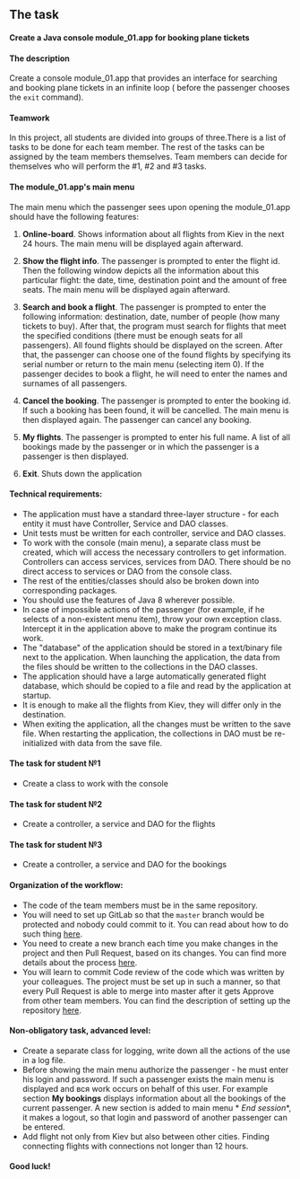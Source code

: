 ## The task

#### Create a Java console module_01.app for booking plane tickets

#### The description

Create a console module_01.app that provides an interface for searching and booking plane tickets in an infinite loop (
before the passenger chooses the `exit` command).

#### Teamwork

In this project, all students are divided into groups of three.There is a list of tasks to be done for each team member.
The rest of the tasks can be assigned by the team members themselves. Team members can decide for themselves who will
perform the #1, #2 and #3 tasks.

#### The module_01.app's main menu

The main menu which the passenger sees upon opening the module_01.app should have the following features:

1. **Online-board**. Shows information about all flights from Kiev in the next 24 hours. The main menu will be displayed
   again afterward.

2. **Show the flight info**. The passenger is prompted to enter the flight id. Then the following window depicts all the
   information about this particular flight: the date, time, destination point and the amount of free seats. The main
   menu will be displayed again afterward.

3. **Search and book a flight**. The passenger is prompted to enter the following information: destination, date, number
   of people (how many tickets to buy). After that, the program must search for flights that meet the specified
   conditions (there must be enough seats for all passengers). All found flights should be displayed on the screen.
   After that, the passenger can choose one of the found flights by specifying its serial number or return to the main
   menu (selecting item 0). If the passenger decides to book a flight, he will need to enter the names and surnames of
   all passengers.

4. **Cancel the booking**. The passenger is prompted to enter the booking id. If such a booking has been found, it will
   be cancelled. The main menu is then displayed again. The passenger can cancel any booking.

5. **My flights**. The passenger is prompted to enter his full name. A list of all bookings made by the passenger or in
   which the passenger is a passenger is then displayed.

6. **Exit**. Shuts down the application

#### Technical requirements:

- The application must have a standard three-layer structure - for each entity it must have Controller, Service and DAO
  classes.
- Unit tests must be written for each controller, service and DAO classes.
- To work with the console (main menu), a separate class must be created, which will access the necessary controllers to
  get information. Controllers can access services, services from DAO. There should be no direct access to services or
  DAO from the console class.
- The rest of the entities/classes should also be broken down into corresponding packages.
- You should use the features of Java 8 wherever possible.
- In case of impossible actions of the passenger (for example, if he selects of a non-existent menu item), throw your
  own exception class. Intercept it in the application above to make the program continue its work.
- The "database" of the application should be stored in a text/binary file next to the application. When launching the
  application, the data from the files should be written to the collections in the DAO classes.
- The application should have a large automatically generated flight database, which should be copied to a file and read
  by the application at startup.
- It is enough to make all the flights from Kiev, they will differ only in the destination.
- When exiting the application, all the changes must be written to the save file. When restarting the application, the
  collections in DAO must be re-initialized with data from the save file.

#### The task for student №1

- Create a class to work with the console

#### The task for student №2

- Create a controller, a service and DAO for the flights

#### The task for student №3

- Create a controller, a service and DAO for the bookings

#### Organization of the workflow:

- The code of the team members must be in the same repository.
- You will need to set up GitLab so that the `master` branch would be protected and nobody could commit to it. You can
  read about how to do such
  thing [here](https://help.github.com/en/enterprise/2.16/admin/developer-workflow/configuring-protected-branches-and-required-status-checks).
- You need to create a new branch each time you make changes in the project and then Pull Request, based on its changes.
  You can find more details about the
  process [here](https://help.github.com/en/github/collaborating-with-issues-and-pull-requests/creating-a-pull-request).
- You will learn to commit Code review of the code which was written by your colleagues. The project must be set up in
  such a manner, so that every Pull Request is able to merge into master after it gets Approve from other team
  members. You can find the description of setting up the
  repository [here](https://yangsu.github.io/pull-request-tutorial/ ).

#### Non-obligatory task, advanced level:

- Create a separate class for logging, write down all the actions of the use in a log file.
- Before showing the main menu authorize the passenger - he must enter his login and password. If such a passenger
  exists the main menu is displayed and вся work occurs on behalf of this user. For example section **My
  bookings** displays information about all the bookings of the current passenger. A new section is added to main menu *
  *End session**, it makes a logout, so that login and password of another passenger can be entered.
- Add flight not only from Kiev but also between other cities. Finding connecting flights with connections not longer
  than 12 hours.

#### Good luck!
